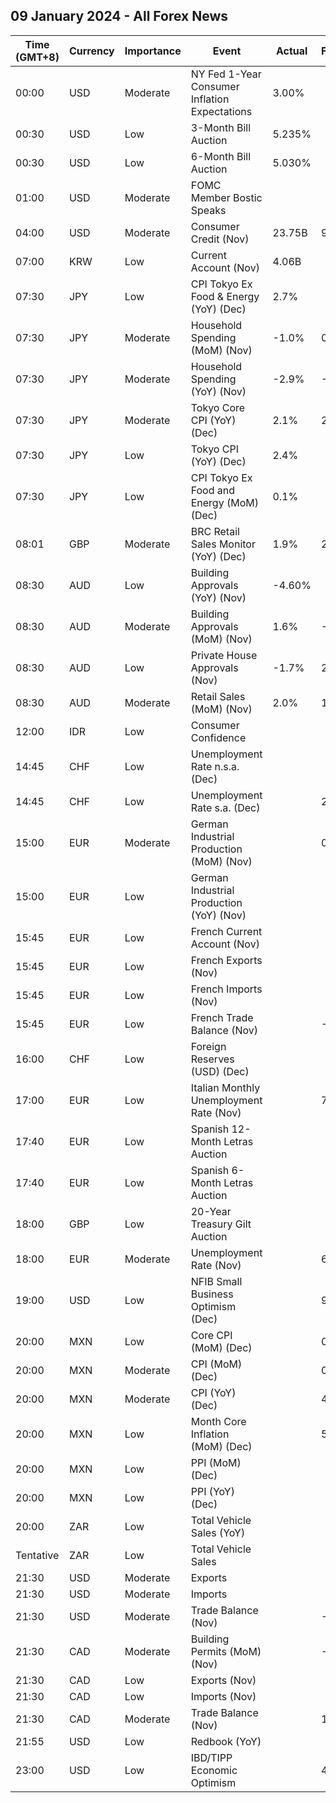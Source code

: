 ## 09 January 2024 - All Forex News

| Time (GMT+8) | Currency | Importance | Event | Actual | Forecast | Previous |
|------|----------|------------|-------|--------|----------|----------|
| 00:00 | USD | Moderate | NY Fed 1-Year Consumer Inflation Expectations | 3.00% |  | 3.40% |
| 00:30 | USD | Low | 3-Month Bill Auction | 5.235% |  | 5.245% |
| 00:30 | USD | Low | 6-Month Bill Auction | 5.030% |  | 5.045% |
| 01:00 | USD | Moderate | FOMC Member Bostic Speaks |  |  |  |
| 04:00 | USD | Moderate | Consumer Credit (Nov) | 23.75B | 9.00B | 5.78B |
| 07:00 | KRW | Low | Current Account (Nov) | 4.06B |  | 6.80B |
| 07:30 | JPY | Low | CPI Tokyo Ex Food & Energy (YoY) (Dec) | 2.7% |  | 2.7% |
| 07:30 | JPY | Moderate | Household Spending (MoM) (Nov) | -1.0% | 0.2% | -0.1% |
| 07:30 | JPY | Moderate | Household Spending (YoY) (Nov) | -2.9% | -2.3% | -2.5% |
| 07:30 | JPY | Moderate | Tokyo Core CPI (YoY) (Dec) | 2.1% | 2.1% | 2.3% |
| 07:30 | JPY | Low | Tokyo CPI (YoY) (Dec) | 2.4% |  | 2.7% |
| 07:30 | JPY | Low | CPI Tokyo Ex Food and Energy (MoM) (Dec) | 0.1% |  | 0.0% |
| 08:01 | GBP | Moderate | BRC Retail Sales Monitor (YoY) (Dec) | 1.9% | 2.3% | 2.6% |
| 08:30 | AUD | Low | Building Approvals (YoY) (Nov) | -4.60% |  | -5.50% |
| 08:30 | AUD | Moderate | Building Approvals (MoM) (Nov) | 1.6% | -2.0% | 7.2% |
| 08:30 | AUD | Low | Private House Approvals (Nov) | -1.7% | 2.2% | 2.2% |
| 08:30 | AUD | Moderate | Retail Sales (MoM) (Nov) | 2.0% | 1.2% | -0.4% |
| 12:00 | IDR | Low | Consumer Confidence |  |  | 123.6 |
| 14:45 | CHF | Low | Unemployment Rate n.s.a. (Dec) |  |  | 2.1% |
| 14:45 | CHF | Low | Unemployment Rate s.a. (Dec) |  | 2.2% | 2.1% |
| 15:00 | EUR | Moderate | German Industrial Production (MoM) (Nov) |  | 0.2% | -0.4% |
| 15:00 | EUR | Low | German Industrial Production (YoY) (Nov) |  |  | -3.38% |
| 15:45 | EUR | Low | French Current Account (Nov) |  |  | -2.90B |
| 15:45 | EUR | Low | French Exports (Nov) |  |  | 49.7B |
| 15:45 | EUR | Low | French Imports (Nov) |  |  | 58.3B |
| 15:45 | EUR | Low | French Trade Balance (Nov) |  | -7.9B | -8.6B |
| 16:00 | CHF | Low | Foreign Reserves (USD) (Dec) |  |  | 641.7B |
| 17:00 | EUR | Low | Italian Monthly Unemployment Rate (Nov) |  | 7.9% | 7.8% |
| 17:40 | EUR | Low | Spanish 12-Month Letras Auction |  |  | 3.305% |
| 17:40 | EUR | Low | Spanish 6-Month Letras Auction |  |  | 3.617% |
| 18:00 | GBP | Low | 20-Year Treasury Gilt Auction |  |  | 1.392% |
| 18:00 | EUR | Moderate | Unemployment Rate (Nov) |  | 6.5% | 6.5% |
| 19:00 | USD | Low | NFIB Small Business Optimism (Dec) |  | 90.7 | 90.6 |
| 20:00 | MXN | Low | Core CPI (MoM) (Dec) |  | 0.50% | 0.26% |
| 20:00 | MXN | Moderate | CPI (MoM) (Dec) |  | 0.61% | 0.64% |
| 20:00 | MXN | Moderate | CPI (YoY) (Dec) |  | 4.56% | 4.32% |
| 20:00 | MXN | Low | Month Core Inflation (MoM) (Dec) |  | 5.15% | 5.30% |
| 20:00 | MXN | Low | PPI (MoM) (Dec) |  |  | -0.40% |
| 20:00 | MXN | Low | PPI (YoY) (Dec) |  |  | 1.20% |
| 20:00 | ZAR | Low | Total Vehicle Sales (YoY) |  |  | -9.80% |
| Tentative | ZAR | Low | Total Vehicle Sales |  |  | 45.08K |
| 21:30 | USD | Moderate | Exports |  |  | 258.80B |
| 21:30 | USD | Moderate | Imports |  |  | 323.00B |
| 21:30 | USD | Moderate | Trade Balance (Nov) |  | -65.00B | -64.30B |
| 21:30 | CAD | Moderate | Building Permits (MoM) (Nov) |  | -1.2% | 2.3% |
| 21:30 | CAD | Low | Exports (Nov) |  |  | 65.98B |
| 21:30 | CAD | Low | Imports (Nov) |  |  | 63.01B |
| 21:30 | CAD | Moderate | Trade Balance (Nov) |  | 1.80B | 2.97B |
| 21:55 | USD | Low | Redbook (YoY) |  |  | 5.6% |
| 23:00 | USD | Low | IBD/TIPP Economic Optimism |  | 42.0 | 40.0 |
